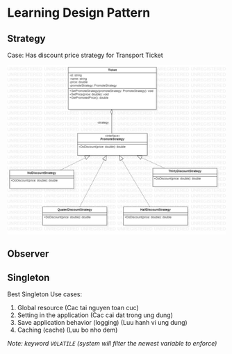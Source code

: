 # Learning Design Pattern

## Strategy

Case: Has discount price strategy for Transport Ticket

![Strategy Diagram](./images/StrategyDiagram.jpg)

## Observer

## Singleton

Best Singleton Use cases:

1.  Global resource (Cac tai nguyen toan cuc)
2.  Setting in the application (Cac cai dat trong ung dung)
3.  Save application behavior (logging) (Luu hanh vi ung dung)
4.  Caching (cache) (Luu bo nho dem)

_Note: keyword `VOLATILE` (system will filter the newest variable to enforce)_
